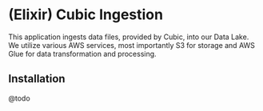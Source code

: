 
# (Elixir) Cubic Ingestion

This application ingests data files, provided by Cubic, into our Data Lake. We utilize various AWS services, most importantly S3 for storage and AWS Glue for data transformation and processing.


## Installation

@todo

